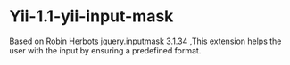 Yii-1.1-yii-input-mask
======================

Based on Robin Herbots jquery.inputmask 3.1.34 ,This extension helps the user with the input by ensuring a predefined format.
